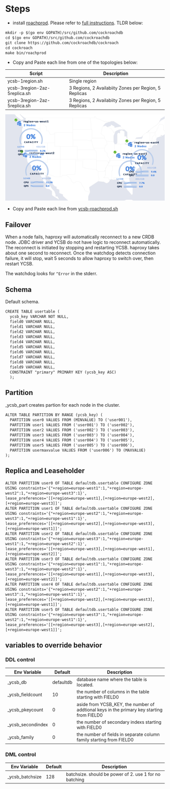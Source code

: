 # Steps 

- install [roachprod](https://github.com/cockroachdb/cockroach/tree/master/pkg/cmd/roachprod). Please refer to [full instructions](https://github.com/cockroachdb/cockroach/blob/master/CONTRIBUTING.md).  TLDR below:

```
mkdir -p $(go env GOPATH)/src/github.com/cockroachdb
cd $(go env GOPATH)/src/github.com/cockroachdb
git clone https://github.com/cockroachdb/cockroach
cd cockroach
make bin/roachprod
```
- Copy and Paste each line from one of the topologies below:

Script | Description 
------ | ----------- 
ycsb-1region.sh              | Single region
ycsb-3region-2az-5replica.sh | 3 Regions, 2 Availabiity Zones per Region, 5 Replicas
ycsb-3region-2az-5replica.sh | 3 Regions, 2 Availabiity Zones per Region, 5 Replicas


![US 4 Regions](./images/us-gcp-4dc.png)

- Copy and Paste each line from [ycsb-roachprod.sh](https://github.com/robert-s-lee/crdbexamples/blob/replica-lease/scripts/ycsb-roachprod.sh)

## Failover

When a node fails, haproxy will automatically reconnect to a new CRDB node.  JDBC driver and YCSB do not have logic to reconnect automatically. The reconnect is initiated by stopping and restarting YCSB.  haproxy takes about one second to reconnect. Once the watchdog detects connection failure, it will stop, wait 5 seconds to allow haproxy to switch over, then restart YCSB.

The watchdog looks for ```^Error``` in the stderr. 

## Schema

Default schema.

```
CREATE TABLE usertable (
  ycsb_key VARCHAR NOT NULL,
  field0 VARCHAR NULL,
  field1 VARCHAR NULL,
  field2 VARCHAR NULL,
  field3 VARCHAR NULL,
  field4 VARCHAR NULL,
  field5 VARCHAR NULL,
  field6 VARCHAR NULL,
  field7 VARCHAR NULL,
  field8 VARCHAR NULL,
  field9 VARCHAR NULL,
  CONSTRAINT "primary" PRIMARY KEY (ycsb_key ASC)
  ); 
```
## Partition

_ycsb_part creates partion for each node in the cluster. 

```
ALTER TABLE PARTITION BY RANGE (ycsb_key) (
  PARTITION user0 VALUES FROM (MINVALUE) TO ('user001'),
  PARTITION user1 VALUES FROM ('user001') TO ('user002'),
  PARTITION user2 VALUES FROM ('user002') TO ('user003'),
  PARTITION user3 VALUES FROM ('user003') TO ('user004'),
  PARTITION user4 VALUES FROM ('user004') TO ('user005'),
  PARTITION user5 VALUES FROM ('user005') TO ('user006'),
  PARTITION usermaxvalue VALUES FROM ('user006') TO (MAXVALUE)
);
```

## Replica and Leaseholder

```
ALTER PARTITION user0 OF TABLE defaultdb.usertable CONFIGURE ZONE USING constraints='{"+region=europe-west1":1,"+region=europe-west2":1,"+region=europe-west3":1}', lease_preferences='[[+region=europe-west1],[+region=europe-west2],[+region=europe-west3]]';
ALTER PARTITION user1 OF TABLE defaultdb.usertable CONFIGURE ZONE USING constraints='{"+region=europe-west2":1,"+region=europe-west3":1,"+region=europe-west1":1}', lease_preferences='[[+region=europe-west2],[+region=europe-west3],[+region=europe-west1]]';
ALTER PARTITION user2 OF TABLE defaultdb.usertable CONFIGURE ZONE USING constraints='{"+region=europe-west3":1,"+region=europe-west1":1,"+region=europe-west2":1}', lease_preferences='[[+region=europe-west3],[+region=europe-west1],[+region=europe-west2]]';
ALTER PARTITION user3 OF TABLE defaultdb.usertable CONFIGURE ZONE USING constraints='{"+region=europe-west1":1,"+region=europe-west3":1,"+region=europe-west2":1}', lease_preferences='[[+region=europe-west1],[+region=europe-west3],[+region=europe-west2]]';
ALTER PARTITION user4 OF TABLE defaultdb.usertable CONFIGURE ZONE USING constraints='{"+region=europe-west2":1,"+region=europe-west3":1,"+region=europe-west1":1}', lease_preferences='[[+region=europe-west2],[+region=europe-west3],[+region=europe-west1]]';
ALTER PARTITION user5 OF TABLE defaultdb.usertable CONFIGURE ZONE USING constraints='{"+region=europe-west3":1,"+region=europe-west2":1,"+region=europe-west1":1}', lease_preferences='[[+region=europe-west3],[+region=europe-west2],[+region=europe-west1]]';
```
## variables to override behavior

### DDL control

Env Variable | Default | Description 
------ | ----------- | -----------
_ycsb_db          | defaultdb | database name where the table is located.  
_ycsb_fieldcount  | 10        | the number of columns in the table starting with FIELD0
_ycsb_pkeycount   | 0         | aside from YCSB_KEY, the number of addtional keys in the primary key starting from FIELD0
_ycsb_secondindex | 0         | the number of secondary indexs starting with FIELD0
_ycsb_family      | 0         | the number of fields in separate column family starting from FIELD0

### DML control

Env Variable | Default | Description 
------ | ----------- | -----------
_ycsb_batchsize          | 128 | batchsize.  should be power of 2.  use 1 for no batching
